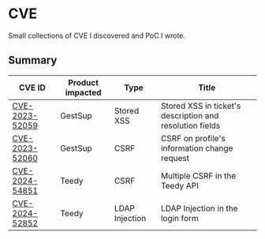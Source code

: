 # CVE

Small collections of CVE I discovered and PoC I wrote.

## Summary

| CVE ID                                     | Product impacted | Type           | Title                                                           |
|--------------------------------------------|------------------|----------------|-----------------------------------------------------------------|
| [CVE-2023-52059](CVE-2023-52059/README.md) | GestSup          | Stored XSS     | Stored XSS in ticket's description and resolution fields        |
| [CVE-2023-52060](CVE-2023-52060/README.md) | GestSup          | CSRF           | CSRF on profile's information change request                    |
| [CVE-2024-54851](CVE-2024-54851/README.md) | Teedy            | CSRF           | Multiple CSRF in the Teedy API                                  |
| [CVE-2024-52852](CVE-2024-52852/README.md) | Teedy            | LDAP Injection | LDAP Injection in the login form                                |
